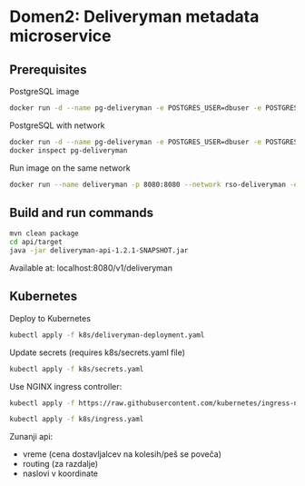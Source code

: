 # Domen2: Deliveryman metadata microservice

## Prerequisites

PostgreSQL image
```bash
docker run -d --name pg-deliveryman -e POSTGRES_USER=dbuser -e POSTGRES_PASSWORD=postgres -e POSTGRES_DB=deliveryman-metadata -p 5432:5432 postgres:13
```

PostgreSQL with network
```bash
docker run -d --name pg-deliveryman -e POSTGRES_USER=dbuser -e POSTGRES_PASSWORD=postgres -e POSTGRES_DB=deliveryman-metadata -p 5432:5432 --network rso-deliveryman postgres:13
docker inspect pg-deliveryman
```

Run image on the same network
```bash
docker run --name deliveryman -p 8080:8080 --network rso-deliveryman -e KUMULUZEE_DATASOURCES0_CONNECTIONURL=jdbc:postgresql://pg-deliveryman:5432/deliveryman-metadata dmohorcic/microservice-deliveryman:1.2.1-SNAPSHOT
```

## Build and run commands
```bash
mvn clean package
cd api/target
java -jar deliveryman-api-1.2.1-SNAPSHOT.jar
```
Available at: localhost:8080/v1/deliveryman

## Kubernetes

Deploy to Kubernetes
```bash
kubectl apply -f k8s/deliveryman-deployment.yaml
```

Update secrets (requires k8s/secrets.yaml file)
```bash
kubectl apply -f k8s/secrets.yaml
```

Use NGINX ingress controller:
```bash
kubectl apply -f https://raw.githubusercontent.com/kubernetes/ingress-nginx/controller-v1.5.1/deploy/static/provider/cloud/deploy.yaml

kubectl apply -f k8s/ingress.yaml
```

Zunanji api:
- vreme (cena dostavljalcev na kolesih/peš se poveča)
- routing (za razdalje)
- naslovi v koordinate